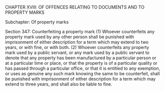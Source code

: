 CHAPTER XVIII: OF OFFENCES RELATING TO DOCUMENTS AND TO PROPERTY MARKS

Subchapter: Of property marks

Section 347: Counterfeiting a property mark
(1) Whoever counterfeits any property mark used by any other person shall be punished with imprisonment of either description for a term which may extend to two years, or with fine, or with both.
(2) Whoever counterfeits any property mark used by a public servant, or any mark used by a public servant to denote that any property has been manufactured by a particular person or at a particular time or place, or that the property is of a particular quality or has passed through a particular office, or that it is entitled to any exemption, or uses as genuine any such mark knowing the same to be counterfeit, shall be punished with imprisonment of either description for a term which may extend to three years, and shall also be liable to fine.

